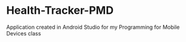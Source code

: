 # Health-Tracker-PMD
Application created in Android Studio for my Programming for Mobile Devices class
